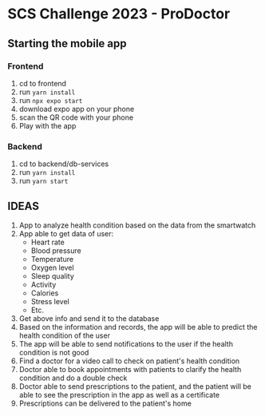 # SCS Challenge 2023 - ProDoctor

## Starting the mobile app

### Frontend
1. cd to frontend
2. run `yarn install`
3. run `npx expo start`
4. download expo app on your phone
5. scan the QR code with your phone
6. Play with the app

### Backend
1. cd to backend/db-services
2. run `yarn install`
3. run `yarn start`


## IDEAS
1. App to analyze health condition based on the data from the smartwatch
2. App able to get data of user:
    - Heart rate
    - Blood pressure
    - Temperature
    - Oxygen level
    - Sleep quality
    - Activity
    - Calories
    - Stress level
    - Etc.
3. Get above info and send it to the database
4. Based on the information and records, the app will be able to predict the health condition of the user
5. The app will be able to send notifications to the user if the health condition is not good
6. Find a doctor for a video call to check on patient's health condition
7. Doctor able to book appointments with patients to clarify the health condition and do a double check
8. Doctor able to send prescriptions to the patient, and the patient will be able to see the prescription in the app as well as a certificate
9. Prescriptions can be delivered to the patient's home